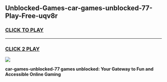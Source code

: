 
## Unblocked-Games-car-games-unblocked-77-Play-Free-uqv8r
<h3>
<a href="https://premium76.site?title=car-games-unblocked-77&ref=23A">CLICK TO PLAY</a></h3>
<hr>

<h3>
<a href="https://premium76.site?title=car-games-unblocked-77&ref=23A">CLICK 2 PLAY</a>
  
</h3>

<a href="https://premium76.site?title=car-games-unblocked-77&ref=23A"><img src="https://clearcache.store/games.png"></a>


**car-games-unblocked-77 games unblocked: Your Gateway to Fun and Accessible Online Gaming**
